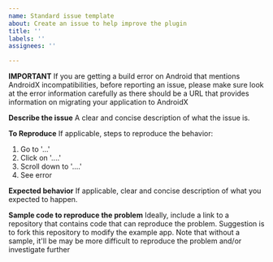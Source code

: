 ```yaml
---
name: Standard issue template
about: Create an issue to help improve the plugin
title: ''
labels: ''
assignees: ''

---
```


**IMPORTANT**
If you are getting a build error on Android that mentions AndroidX incompatibilities, before reporting an issue, please make sure look at the error information carefully as there should be a URL that provides information on migrating your application to AndroidX

**Describe the issue**
A clear and concise description of what the issue is.

**To Reproduce**
If applicable, steps to reproduce the behavior:
1. Go to '...'
2. Click on '....'
3. Scroll down to '....'
4. See error

**Expected behavior**
If applicable, clear and concise description of what you expected to happen.

**Sample code to reproduce the problem**
Ideally, include a link to a repository that contains code that can reproduce the problem. Suggestion is to fork this repository to modify the example app. Note that without a sample, it'll be may be more difficult to reproduce the problem and/or investigate further
